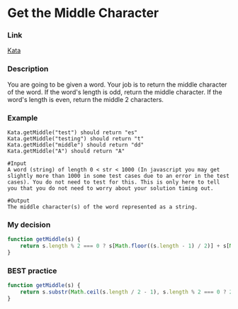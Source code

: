 # Get the Middle Character

### Link

[Kata](https://www.codewars.com/kata/56747fd5cb988479af000028/javascript)

### Description

You are going to be given a word. Your job is to return the middle character of the word. If the word's length is odd, return the middle character. If the word's length is even, return the middle 2 characters.

### Example
``` 
Kata.getMiddle("test") should return "es"
Kata.getMiddle("testing") should return "t"
Kata.getMiddle("middle") should return "dd"
Kata.getMiddle("A") should return "A"

#Input
A word (string) of length 0 < str < 1000 (In javascript you may get slightly more than 1000 in some test cases due to an error in the test cases). You do not need to test for this. This is only here to tell you that you do not need to worry about your solution timing out.

#Output
The middle character(s) of the word represented as a string.
```

### My decision

```javascript
function getMiddle(s) {
    return s.length % 2 === 0 ? s[Math.floor((s.length - 1) / 2)] + s[Math.ceil((s.length - 1) / 2)] : s[(s.length - 1) / 2]
}
```

### BEST practice

```javascript
function getMiddle(s) {
    return s.substr(Math.ceil(s.length / 2 - 1), s.length % 2 === 0 ? 2 : 1);
}
```
